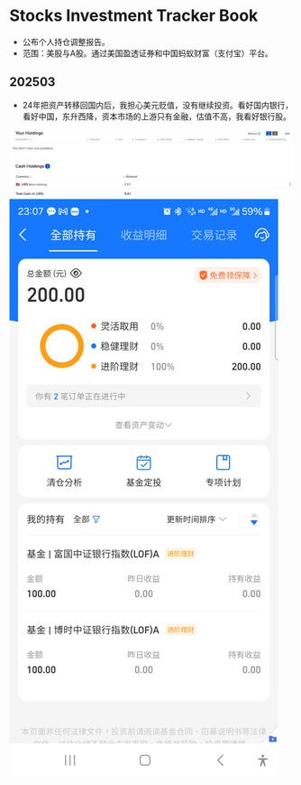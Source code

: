 # Stocks Investment Tracker Book

* 公布个人持仓调整报告。
* 范围：美股与A股。通过美国盈透证券和中国蚂蚁财富（支付宝）平台。

## 202503

* 24年把资产转移回国内后，我担心美元贬值，没有继续投资。看好国内银行，看好中国，东升西降，资本市场的上游只有金融，估值不高，我看好银行股。

![](R01Files/20250301.png)
![](R01Files/20250302.jpg)

